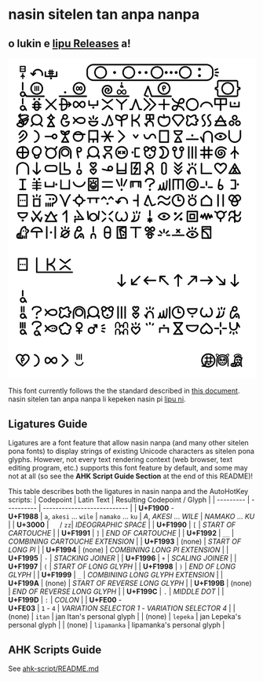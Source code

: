 # nasin sitelen tan anpa nanpa

## o lukin e [lipu Releases](https://github.com/ETBCOR/nasin-nanpa/releases) a!

![nasin nanpa 3.1.0](/renders/nasin-nanpa-3.1.0.png)

This font currently follows the the standard described in [this document](https://www.kreativekorp.com/ucsur/charts/sitelen.html).<br>
nasin sitelen tan anpa nanpa li kepeken nasin pi [lipu ni](https://www.kreativekorp.com/ucsur/charts/sitelen.html).

## Ligatures Guide
Ligatures are a font feature that allow nasin nanpa (and many other sitelen pona fonts) to display strings of existing Unicode characters as sitelen pona glyphs. However, not every text rendering context (web browser, text editing program, etc.) supports this font feature by default, and some may not at all (so see the **AHK Script Guide Section** at the end of this README)!

This table describes both the ligatures in nasin nanpa and the AutoHotKey scripts:
| Codepoint | Latin Text | Resulting Codepoint / Glyph |
| --------- | ---------- | --------------------------- |
| **U+F1900** -<br>**U+F1988** | `a`, `akesi` ... `wile` \| `namako` ... `ku` | _A_, _AKESI_ ... _WILE_ \| _NAMAKO_ ... _KU_ |
| **U+3000** | `  ` / `zz`| _IDEOGRAPHIC SPACE_ |
| **U+F1990** | `[` | _START OF CARTOUCHE_ |
| **U+F1991** | `]` | _END OF CARTOUCHE_ |
| **U+F1992** | `__` | _COMBINING CARTOUCHE EXTENSION_ |
| **U+F1993** | (none) | _START OF LONG PI_ |
| **U+F1994** | (none) | _COMBINING LONG PI EXTENSION_ |
| **U+F1995** | `-` | _STACKING JOINER_ |
| **U+F1996** | `+` | _SCALING JOINER_ |
| **U+F1997** | `(` | _START OF LONG GLYPH_ |
| **U+F1998** | `)` | _END OF LONG GLYPH_ |
| **U+F1999** | `_` | _COMBINING LONG GLYPH EXTENSION_ |
| **U+F199A** | (none) | _START OF REVERSE LONG GLYPH_ |
| **U+F199B** | (none) | _END OF REVERSE LONG GLYPH_ |
| **U+F199C** | `.` | _MIDDLE DOT_ |
| **U+F199D** | `:` | _COLON_ |
| **U+FE00** -<br>**U+FE03** | `1` - `4` | _VARIATION SELECTOR 1_ - _VARIATION SELECTOR 4_ |
| (none) | `itan` | jan Itan's personal glyph |
| (none) | `lepeka` | jan Lepeka's personal glyph |
| (none) | `lipamanka` | lipamanka's personal glyph |

## AHK Scripts Guide
See [ahk-script/README.md](https://github.com/ETBCOR/nasin-nanpa/tree/main/ahk-script#readme)
